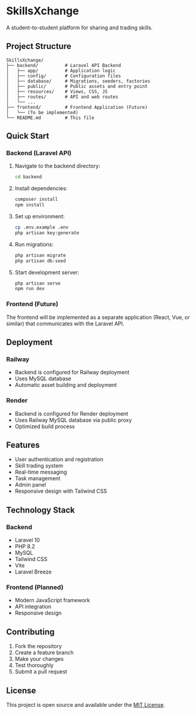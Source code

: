 # SkillsXchange

A student-to-student platform for sharing and trading skills.

## Project Structure

```
SkillsXchange/
├── backend/          # Laravel API Backend
│   ├── app/          # Application logic
│   ├── config/       # Configuration files
│   ├── database/     # Migrations, seeders, factories
│   ├── public/       # Public assets and entry point
│   ├── resources/    # Views, CSS, JS
│   ├── routes/       # API and web routes
│   └── ...
├── frontend/         # Frontend Application (Future)
│   └── (To be implemented)
└── README.md         # This file
```

## Quick Start

### Backend (Laravel API)

1. Navigate to the backend directory:
   ```bash
   cd backend
   ```

2. Install dependencies:
   ```bash
   composer install
   npm install
   ```

3. Set up environment:
   ```bash
   cp .env.example .env
   php artisan key:generate
   ```

4. Run migrations:
   ```bash
   php artisan migrate
   php artisan db:seed
   ```

5. Start development server:
   ```bash
   php artisan serve
   npm run dev
   ```

### Frontend (Future)

The frontend will be implemented as a separate application (React, Vue, or similar) that communicates with the Laravel API.

## Deployment

### Railway
- Backend is configured for Railway deployment
- Uses MySQL database
- Automatic asset building and deployment

### Render
- Backend is configured for Render deployment
- Uses Railway MySQL database via public proxy
- Optimized build process

## Features

- User authentication and registration
- Skill trading system
- Real-time messaging
- Task management
- Admin panel
- Responsive design with Tailwind CSS

## Technology Stack

### Backend
- Laravel 10
- PHP 8.2
- MySQL
- Tailwind CSS
- Vite
- Laravel Breeze

### Frontend (Planned)
- Modern JavaScript framework
- API integration
- Responsive design

## Contributing

1. Fork the repository
2. Create a feature branch
3. Make your changes
4. Test thoroughly
5. Submit a pull request

## License

This project is open source and available under the [MIT License](LICENSE).
